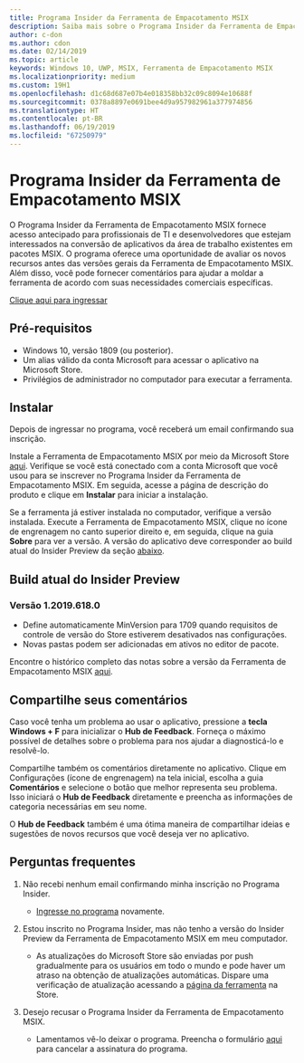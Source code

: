 ```yaml
---
title: Programa Insider da Ferramenta de Empacotamento MSIX
description: Saiba mais sobre o Programa Insider da Ferramenta de Empacotamento e como ingressar nele
author: c-don
ms.author: cdon
ms.date: 02/14/2019
ms.topic: article
keywords: Windows 10, UWP, MSIX, Ferramenta de Empacotamento MSIX
ms.localizationpriority: medium
ms.custom: 19H1
ms.openlocfilehash: d1c68d687e07b4e018358bb32c09c8094e10688f
ms.sourcegitcommit: 0378a8897e0691bee4d9a957982961a377974856
ms.translationtype: HT
ms.contentlocale: pt-BR
ms.lasthandoff: 06/19/2019
ms.locfileid: "67250979"
---
```

# <a name="msix-packaging-tool-insider-program"></a>Programa Insider da Ferramenta de Empacotamento MSIX

O Programa Insider da Ferramenta de Empacotamento MSIX fornece acesso antecipado para profissionais de TI e desenvolvedores que estejam interessados na conversão de aplicativos da área de trabalho existentes em pacotes MSIX. O programa oferece uma oportunidade de avaliar os novos recursos antes das versões gerais da Ferramenta de Empacotamento MSIX. Além disso, você pode fornecer comentários para ajudar a moldar a ferramenta de acordo com suas necessidades comerciais específicas. 

<div class="nextstepaction"><p><a class="x-hidden-focus" href="https://aka.ms/MSIXPackagingPreviewProgram" data-linktype="external">Clique aqui para ingressar</a></p></div>

## <a name="prerequisites"></a>Pré-requisitos

- Windows 10, versão 1809 (ou posterior).
- Um alias válido da conta Microsoft para acessar o aplicativo na Microsoft Store.
- Privilégios de administrador no computador para executar a ferramenta.

## <a name="install"></a>Instalar

Depois de ingressar no programa, você receberá um email confirmando sua inscrição. 

Instale a Ferramenta de Empacotamento MSIX por meio da Microsoft Store [aqui](https://www.microsoft.com/en-us/p/msix-packaging-tool/9n5lw3jbcxkf). Verifique se você está conectado com a conta Microsoft que você usou para se inscrever no Programa Insider da Ferramenta de Empacotamento MSIX. Em seguida, acesse a página de descrição do produto e clique em **Instalar** para iniciar a instalação.

Se a ferramenta já estiver instalada no computador, verifique a versão instalada. Execute a Ferramenta de Empacotamento MSIX, clique no ícone de engrenagem no canto superior direito e, em seguida, clique na guia **Sobre** para ver a versão. A versão do aplicativo deve corresponder ao build atual do Insider Preview da seção [abaixo](#current-insider-preview-build).

## <a name="current-insider-preview-build"></a>Build atual do Insider Preview

### <a name="version-120196180"></a>Versão 1.2019.618.0

- Define automaticamente MinVersion para 1709 quando requisitos de controle de versão do Store estiverem desativados nas configurações.
- Novas pastas podem ser adicionadas em ativos no editor de pacote.

Encontre o histórico completo das notas sobre a versão da Ferramenta de Empacotamento MSIX [aqui](release-notes/history.md).

## <a name="share-your-feedback"></a>Compartilhe seus comentários

Caso você tenha um problema ao usar o aplicativo, pressione a **tecla Windows + F** para inicializar o **Hub de Feedback**. Forneça o máximo possível de detalhes sobre o problema para nos ajudar a diagnosticá-lo e resolvê-lo.

Compartilhe também os comentários diretamente no aplicativo. Clique em Configurações (ícone de engrenagem) na tela inicial, escolha a guia **Comentários** e selecione o botão que melhor representa seu problema. Isso iniciará o **Hub de Feedback** diretamente e preencha as informações de categoria necessárias em seu nome. 

O **Hub de Feedback** também é uma ótima maneira de compartilhar ideias e sugestões de novos recursos que você deseja ver no aplicativo.  

## <a name="faqs"></a>Perguntas frequentes

1. Não recebi nenhum email confirmando minha inscrição no Programa Insider. 
    - [Ingresse no programa](https://aka.ms/MSIXPackagingPreviewProgram) novamente.  

2. Estou inscrito no Programa Insider, mas não tenho a versão do Insider Preview da Ferramenta de Empacotamento MSIX em meu computador. 
    - As atualizações do Microsoft Store são enviadas por push gradualmente para os usuários em todo o mundo e pode haver um atraso na obtenção de atualizações automáticas. Dispare uma verificação de atualização acessando a [página da ferramenta](https://www.microsoft.com/en-us/p/msix-packaging-tool/9n5lw3jbcxkf) na Store. 
3. Desejo recusar o Programa Insider da Ferramenta de Empacotamento MSIX. 
    - Lamentamos vê-lo deixar o programa. Preencha o formulário [aqui](https://forms.office.com/Pages/ResponsePage.aspx?id=v4j5cvGGr0GRqy180BHbR-NSOqDz219PqoOqk5qxQEZUMlEwNVNKMDhNUVlKOVpTRTlVWFhMMThLQy4u) para cancelar a assinatura do programa. 
